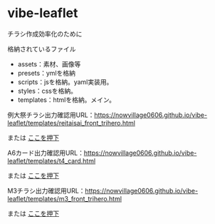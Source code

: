 # vibe-leaflet
チラシ作成効率化のために

格納されているファイル

- assets：素材、画像等
- presets：ymlを格納
- scripts：jsを格納。yaml実装用。
- styles：cssを格納。
- templates：htmlを格納。メイン。

例大祭チラシ出力確認用URL：https://nowvillage0606.github.io/vibe-leaflet/templates/reitaisai_front_trihero.html

または [ここを押下](https://nowvillage0606.github.io/vibe-leaflet/templates/reitaisai_front_trihero.html)

A6カード出力確認用URL：https://nowvillage0606.github.io/vibe-leaflet/templates/t4_card.html

または [ここを押下](https://nowvillage0606.github.io/vibe-leaflet/templates/t4_card.html)

M3チラシ出力確認用URL：https://nowvillage0606.github.io/vibe-leaflet/templates/m3_front_trihero.html

または [ここを押下](https://nowvillage0606.github.io/vibe-leaflet/templates/m3_front_trihero.html)

